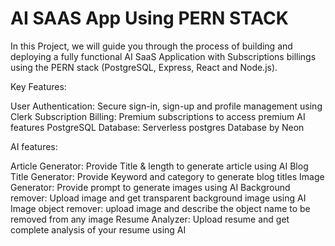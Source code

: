 # AI SAAS App Using PERN STACK


In this Project, we will guide you through the process of building and deploying a fully functional AI SaaS Application with Subscriptions billings using the PERN stack (PostgreSQL, Express, React and Node.js).

Key Features:

User Authentication: Secure sign-in, sign-up and profile management using Clerk
Subscription Billing: Premium subscriptions to access premium AI features
PostgreSQL Database: Serverless postgres Database by Neon

AI features:

Article Generator: Provide Title & length to generate article using AI
Blog Title Generator: Provide Keyword and category to generate blog titles
Image Generator: Provide prompt to generate images using AI
Background remover: Upload image and get transparent background image using AI
Image object remover: upload image and describe the object name to be removed from any image
Resume Analyzer: Upload resume and get complete analysis of your resume using AI
